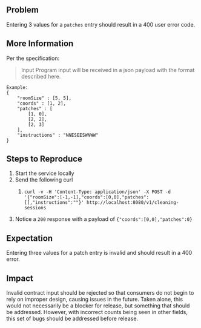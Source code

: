 ## Problem

Entering 3 values for a `patches` entry should result in a 400 user error code.

## More Information

Per the specification:

> Input
> Program input will be received in a json payload with the format described here.

    Example: 
    {
        "roomSize" : [5, 5],
        "coords" : [1, 2],
        "patches" : [
            [1, 0],
            [2, 2],
            [2, 3]
        ],
        "instructions" : "NNESEESWNWW"
    }

## Steps to Reproduce

1. Start the service locally
2. Send the following curl
    1. ```shell 
       curl -v -H 'Content-Type: application/json' -X POST -d '{"roomSize":[-1,-1],"coords":[0,0],"patches":[],"instructions":""}' http://localhost:8080/v1/cleaning-sessions
       ```
3. Notice a `200` response with a payload of `{"coords":[0,0],"patches":0}`

## Expectation

Entering three values for a patch entry is invalid and should result in a 400 error.

## Impact

Invalid contract input should be rejected so that consumers do not begin to rely on improper design, causing issues in
the future.
Taken alone, this would not necessarily be a blocker for release, but something that should be addressed.
However, with incorrect counts being seen in other fields, this set of bugs should be addressed before release.

